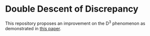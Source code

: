 # Double Descent of Discrepancy

This repository proposes an improvement on the D<sup>3</sup> phenomenon as demonstrated in [this paper](https://arxiv.org/abs/2305.15907).






